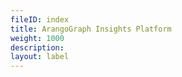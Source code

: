 ```yaml
---
fileID: index
title: ArangoGraph Insights Platform
weight: 1000
description: 
layout: label
---
```


